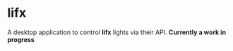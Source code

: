 # lifx

A desktop application to control **lifx** lights via their API. **Currently a work in progress**
